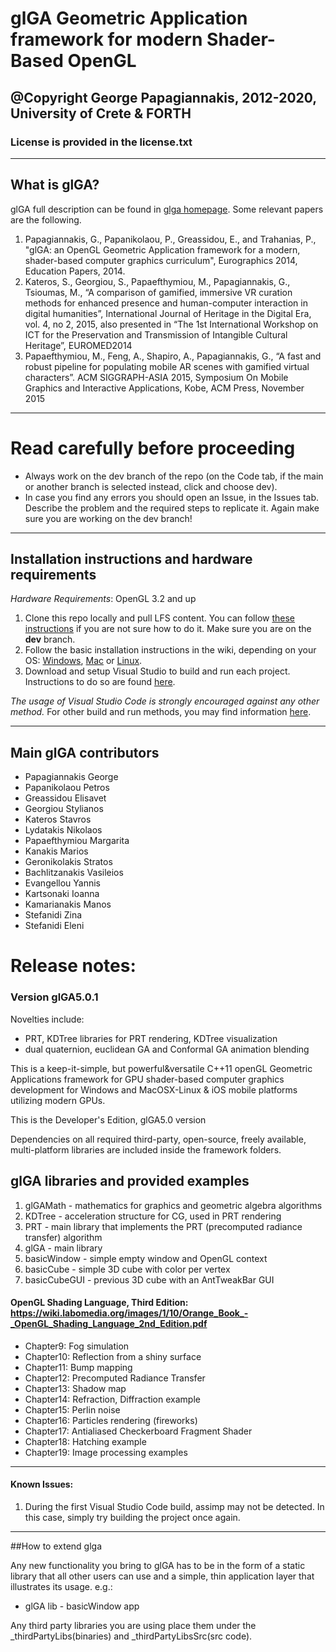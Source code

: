 # glGA Geometric Application framework for modern Shader-Based OpenGL #

## @Copyright George Papagiannakis, 2012-2020, University of Crete & FORTH ##

### License is provided in the license.txt ###

-----------------------------------------

## What is glGA?

glGA full description can be found in [glga homepage](http://george.papagiannakis.org/?page_id=513). Some relevant papers are the following.

1. Papagiannakis, G., Papanikolaou, P., Greassidou, E., and Trahanias, P., "glGA: an OpenGL Geometric Application framework for a modern, shader-based computer graphics curriculum", Eurographics 2014, Education Papers, 2014.
2. Kateros, S., Georgiou, S., Papaefthymiou, M., Papagiannakis, G., Tsioumas, M., “A comparison of gamified, immersive VR curation methods for enhanced presence and human-computer interaction in digital humanities”, International Journal of Heritage in the Digital Era, vol. 4, no 2, 2015, also presented in “The 1st International Workshop on ICT for the Preservation and Transmission of Intangible Cultural Heritage”, EUROMED2014
3. Papaefthymiou, M., Feng, A., Shapiro, A., Papagiannakis, G., “A fast and robust pipeline for populating mobile AR scenes with gamified virtual characters”. ACM SIGGRAPH-ASIA 2015, Symposium On Mobile Graphics and Interactive Applications, Kobe, ACM Press, November 2015
 

-----------------------------------------

# Read carefully before proceeding

* Always work on the dev branch of the repo (on the Code tab, if the main or another branch is selected instead, click and choose dev).
* In case you find any errors you should open an Issue, in the Issues tab. Describe the problem and the required steps to replicate it. Again make sure you are working on the dev branch!

-----------------------------------------


## Installation instructions and hardware requirements

*Hardware Requirements*: OpenGL 3.2 and up

1. Clone this repo locally and pull LFS content. You can follow [these instructions](https://github.com/papagiannakis/glGA-5.0/wiki/How-to-get-glGA5.0-through-GitHub) if you are not sure how to do it. Make sure you are on the **dev** branch. 
1. Follow the basic installation instructions in the wiki, depending on your OS: [Windows](https://github.com/papagiannakis/glGA-5.0/wiki/Basic-Windows-Installation-Instructions), [Mac](https://github.com/papagiannakis/glGA-5.0/wiki/Basic-Mac-Installation-Instruction) or [Linux](https://github.com/papagiannakis/glGA-5.0/wiki/Basic-Linux-Installation-Instructions). 
2. Download and setup Visual Studio to build and run each project. Instructions to do so are found [here](https://github.com/papagiannakis/glGA-5.0/wiki/Basic-Visual-Studio-Code-usage-for-all-OS).


*The usage of Visual Studio Code is strongly encouraged against any other method.* For other build and run methods, you may find information [here](https://github.com/papagiannakis/glGA-5.0/wiki/Older-Installation-Instructions-for-all-OS).





-----------------------------------------

## Main glGA contributors
* Papagiannakis     George
* Papanikolaou      Petros
* Greassidou        Elisavet
* Georgiou          Stylianos
* Kateros           Stavros
* Lydatakis         Nikolaos
* Papaefthymiou     Margarita
* Kanakis           Marios
* Geronikolakis       Stratos
* Bachlitzanakis    Vasileios
* Evangellou        Yannis
* Kartsonaki        Ioanna
* Kamarianakis      Manos
* Stefanidi         Zina
* Stefanidi         Eleni




# Release notes:

### Version glGA5.0.1

Novelties include:
* PRT, KDTree libraries for PRT rendering, KDTree visualization
* dual quaternion, euclidean GA and Conformal GA animation blending

This is a keep-it-simple, but powerful&versatile C++11 openGL Geometric Applications framework for GPU shader-based computer graphics development for Windows and MacOSX-Linux & iOS mobile platforms utilizing modern GPUs.

This is the Developer's Edition, glGA5.0 version

Dependencies on all required third-party, open-source, freely available, multi-platform libraries are included inside the framework folders.

glGA libraries and provided examples
----------------------------------
1. glGAMath - mathematics for graphics and geometric algebra algorithms
2. KDTree - acceleration structure for CG, used in PRT rendering
3. PRT - main library that implements the PRT (precomputed radiance transfer) algorithm
4. glGA - main library
5. basicWindow - simple empty window and OpenGL context
6. basicCube - simple 3D cube with color per vertex
7. basicCubeGUI - previous 3D cube with an AntTweakBar GUI


#### OpenGL Shading Language, Third Edition: https://wiki.labomedia.org/images/1/10/Orange_Book_-_OpenGL_Shading_Language_2nd_Edition.pdf 
* Chapter9:  Fog simulation
* Chapter10: Reflection from a shiny surface
* Chapter11: Bump mapping
* Chapter12: Precomputed Radiance Transfer
* Chapter13: Shadow map
* Chapter14: Refraction, Diffraction example
* Chapter15: Perlin noise
* Chapter16: Particles rendering (fireworks)
* Chapter17: Antialiased Checkerboard Fragment Shader
* Chapter18: Hatching example
* Chapter19: Image processing examples

------------------------------------------------------------------------

#### Known Issues:

1. During the first Visual Studio Code build, assimp may not be detected. In this case, simply try building the project once again.


-----------------------------------------------------------------------------

##How to extend glga

Any new functionality you bring to glGA has to be in the form of a static library that all other users can use and a simple, thin application layer that illustrates its usage. e.g.:

- glGA lib - basicWindow app 

Any third party libraries you are using place them under the _thirdPartyLibs(binaries) and _thirdPartyLibsSrc(src code).







